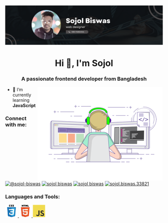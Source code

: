 ![logo](banner.png.png)
<h1 align="center">Hi 👋, I'm Sojol</h1>
<h3 align="center">A passionate frontend developer from Bangladesh</h3>
<img align="right" alt="codding" width="400" src="codding.png.gif" >

- 🌱 I’m currently learning **JavaScript**

<h3 align="left">Connect with me:</h3>

<p align="left">
<a href="https://codepen.io/Sojol-Biswas" target="blank"><img align="center" src="https://raw.githubusercontent.com/rahuldkjain/github-profile-readme-generator/master/src/images/icons/Social/codepen.svg" alt="@sojol-biswas" height="30" width="40" /></a>
<a href="https://linkedin.com/in/sojol biswas" target="blank"><img align="center" src="https://raw.githubusercontent.com/rahuldkjain/github-profile-readme-generator/master/src/images/icons/Social/linked-in-alt.svg" alt="sojol biswas" height="30" width="40" /></a>
<a href="https://fb.com/sojol biswas" target="blank"><img align="center" src="https://raw.githubusercontent.com/rahuldkjain/github-profile-readme-generator/master/src/images/icons/Social/facebook.svg" alt="sojol biswas" height="30" width="40" /></a>
<a href="https://instagram.com/sojol.biswas.33821" target="blank"><img align="center" src="https://raw.githubusercontent.com/rahuldkjain/github-profile-readme-generator/master/src/images/icons/Social/instagram.svg" alt="sojol.biswas.33821" height="30" width="40" /></a>
</p>





<h3 align="left">Languages and Tools:</h3>
<p align="left"> <a href="https://www.w3schools.com/css/" target="_blank" rel="noreferrer"> <img src="https://raw.githubusercontent.com/devicons/devicon/master/icons/css3/css3-original-wordmark.svg" alt="css3" width="40" height="40"/> </a> <a href="https://www.w3.org/html/" target="_blank" rel="noreferrer"> <img src="https://raw.githubusercontent.com/devicons/devicon/master/icons/html5/html5-original-wordmark.svg" alt="html5" width="40" height="40"/> </a> <a href="https://developer.mozilla.org/en-US/docs/Web/JavaScript" target="_blank" rel="noreferrer"> <img src="https://raw.githubusercontent.com/devicons/devicon/master/icons/javascript/javascript-original.svg" alt="javascript" width="40" height="40"/> </a> </p>

